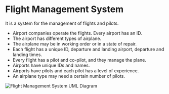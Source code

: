 # Flight Management System

It is a system for the management of flights and pilots.

- Airport companies operate the flights. Every airport has an ID.
- The airport has different types of airplane.
- The airplane may be in working order or in a state of repair.
- Each flight has a unique ID, departure and landing airport, departure and landing times.
- Every flight has a pilot and co-pilot, and they manage the plane.
- Airports have unique IDs and names.
- Airports have pilots and each pilot has a level of experience.
- An airplane type may need a certain number of pilots.

![Flight Management System UML Diagram](FlightMAnagementSystemUMLDiagram)
